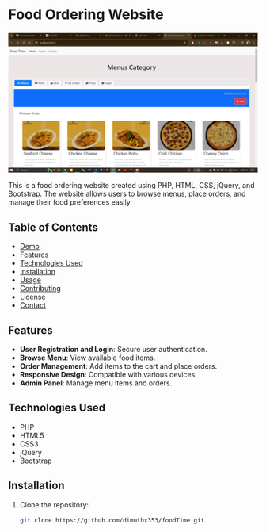 # Food Ordering Website

![Website Preview](https://github.com/dimuthx353/foodTime/blob/master/images/Screenshot%202024-08-05%20155350.png)

This is a food ordering website created using PHP, HTML, CSS, jQuery, and Bootstrap. The website allows users to browse menus, place orders, and manage their food preferences easily.

## Table of Contents

- [Demo](#demo)
- [Features](#features)
- [Technologies Used](#technologies-used)
- [Installation](#installation)
- [Usage](#usage)
- [Contributing](#contributing)
- [License](#license)
- [Contact](#contact)

## Features

- **User Registration and Login**: Secure user authentication.
- **Browse Menu**: View available food items.
- **Order Management**: Add items to the cart and place orders.
- **Responsive Design**: Compatible with various devices.
- **Admin Panel**: Manage menu items and orders.

## Technologies Used

- PHP
- HTML5
- CSS3
- jQuery
- Bootstrap

## Installation

1. Clone the repository:
   ```bash
   git clone https://github.com/dimuthx353/foodTime.git
